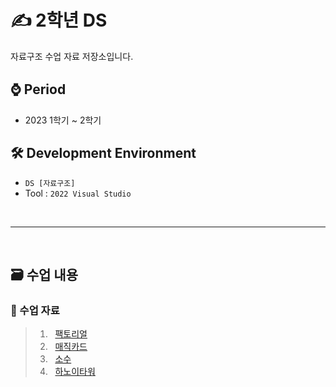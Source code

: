 # ✍ 2학년 DS
자료구조 수업 자료 저장소입니다.

## ⌚ Period
 - 2023 1학기 ~ 2학기

## 🛠 Development Environment
  - `DS [자료구조]`
  - Tool : `2022 Visual Studio`

<br>
<hr>
<br>

## 🗃 수업 내용

### 📁 수업 자료

> 1. &nbsp; [팩토리얼]()
> 2. &nbsp; [매직카드]()
> 3. &nbsp; [소수]()
> 4. &nbsp; [하노이타워]()
